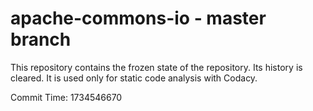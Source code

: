 # apache-commons-io - master branch

This repository contains the frozen state of the repository.
Its history is cleared. It is used only for static code
analysis with Codacy.

Commit Time: 1734546670